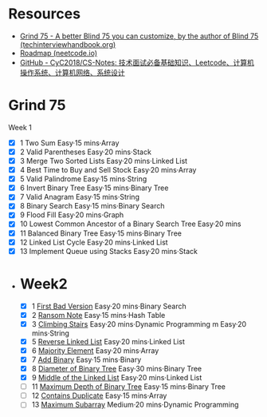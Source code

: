 # Resources
- [Grind 75 - A better Blind 75 you can customize, by the author of Blind 75 (techinterviewhandbook.org)](https://www.techinterviewhandbook.org/grind75)
- [Roadmap (neetcode.io)](https://neetcode.io/roadmap)
- [GitHub - CyC2018/CS-Notes: 技术面试必备基础知识、Leetcode、计算机操作系统、计算机网络、系统设计](https://github.com/CyC2018/CS-Notes)

# Grind 75
Week 1
- [x] 1	Two Sum
	Easy·15 mins·Array
- [x] 2	Valid Parentheses
	Easy·20 mins·Stack
- [x] 3	Merge Two Sorted Lists
	Easy·20 mins·Linked List
- [x] 4	Best Time to Buy and Sell Stock
	Easy·20 mins·Array
- [x] 5	Valid Palindrome
	Easy·15 mins·String
- [x] 6	Invert Binary Tree
	Easy·15 mins·Binary Tree
- [x] 7	Valid Anagram
	Easy·15 mins·String
- [x] 8	Binary Search
	Easy·15 mins·Binary Search
- [x] 9	Flood Fill
	Easy·20 mins·Graph
- [x] 10	Lowest Common Ancestor of a Binary Search Tree
	Easy·20 mins
- [x] 11	Balanced Binary Tree
	Easy·15 mins·Binary Tree
- [x] 12	Linked List Cycle
	Easy·20 mins·Linked List
- [x] 13	Implement Queue using Stacks
	Easy·20 mins·Stack

- # Week2
   
   - [x] 1 [First Bad Version](https://leetcode.com/problems/first-bad-version)
   Easy·20 mins·Binary Search
   - [x] 2 [Ransom Note](https://leetcode.com/problems/ransom-note)
   Easy·15 mins·Hash Table
   - [x] 3 [Climbing Stairs](https://leetcode.com/problems/climbing-stairs)
   Easy·20 mins·Dynamic Programming m
   Easy·20 mins·String
   - [x] 5 [Reverse Linked List](https://leetcode.com/problems/reverse-linked-list)
   Easy·20 mins·Linked List
   - [x] 6 [Majority Element](https://leetcode.com/problems/majority-element)
   Easy·20 mins·Array
   - [x] 7 [Add Binary](https://leetcode.com/problems/add-binary)
   Easy·15 mins·Binary
   - [x] 8 [Diameter of Binary Tree](https://leetcode.com/problems/diameter-of-binary-tree)
   Easy·30 mins·Binary Tree
   - [x] 9 [Middle of the Linked List](https://leetcode.com/problems/middle-of-the-linked-list)
   Easy·20 mins·Linked List
   - [ ] 11 [Maximum Depth of Binary Tree](https://leetcode.com/problems/maximum-depth-of-binary-tree)
   Easy·15 mins·Binary Tree
   - [ ] 12 [Contains Duplicate](https://leetcode.com/problems/contains-duplicate)
   Easy·15 mins·Array
   - [ ] 13 [Maximum Subarray](https://leetcode.com/problems/maximum-subarray)
   Medium·20 mins·Dynamic Programming
